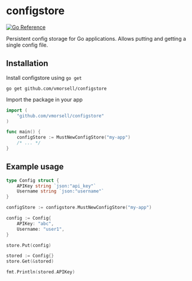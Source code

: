 # configstore

[![Go Reference](https://pkg.go.dev/badge/github.com/vmorsell/configstore.svg)](https://pkg.go.dev/github.com/vmorsell/configstore)

Persistent config storage for Go applications. Allows putting and getting a single config
file.

## Installation

Install configstore using `go get`

    go get github.com/vmorsell/configstore

Import the package in your app

```go
import (
    "github.com/vmorsell/configstore"
)

func main() {
    configStore := MustNewConfigStore("my-app")
    /* ... */
}
```

## Example usage

```go
type Config struct {
    APIKey string `json:"api_key"`
    Username string `json:"username"`
}

configStore := configstore.MustNewConfigStore("my-app")

config := Config{
    APIKey: "abc",
    Username: "user1",
}

store.Put(config)

stored := Config{}
store.Get(&stored)

fmt.Println(stored.APIKey)
```
